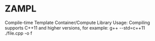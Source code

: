 # ZAMPL
Compile-time Template Container/Compute Library
Usage: Compiling supports C++11 and higher versions, for example: g++ --std=c++11 ./file.cpp -o f
